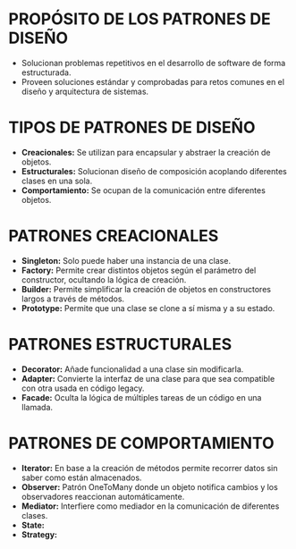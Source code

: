 # PROPÓSITO DE LOS PATRONES DE DISEÑO

- Solucionan problemas repetitivos en el desarrollo de software de forma estructurada.
- Proveen soluciones estándar y comprobadas para retos comunes en el diseño y arquitectura de sistemas.

# TIPOS DE PATRONES DE DISEÑO

- **Creacionales:** Se utilizan para encapsular y abstraer la creación de objetos.
- **Estructurales:** Solucionan diseño de composición acoplando diferentes clases en una sola.
- **Comportamiento:** Se ocupan de la comunicación entre diferentes objetos.

# PATRONES CREACIONALES

- **Singleton:** Solo puede haber una instancia de una clase.
- **Factory:** Permite crear distintos objetos según el parámetro del constructor, ocultando la lógica de creación.
- **Builder:** Permite simplificar la creación de objetos en constructores largos a través de métodos.
- **Prototype:** Permite que una clase se clone a sí misma y a su estado.

# PATRONES ESTRUCTURALES

- **Decorator:** Añade funcionalidad a una clase sin modificarla.
- **Adapter:** Convierte la interfaz de una clase para que sea compatible con otra usada en código legacy.
- **Facade:** Oculta la lógica de múltiples tareas de un código en una llamada.

# PATRONES DE COMPORTAMIENTO

- **Iterator:** En base a la creación de métodos permite recorrer datos sin saber como están almacenados.
- **Observer:** Patrón OneToMany donde un objeto notifica cambios y los observadores reaccionan automáticamente.
- **Mediator:** Interfiere como mediador en la comunicación de diferentes clases.
- **State:** 
- **Strategy:** 

